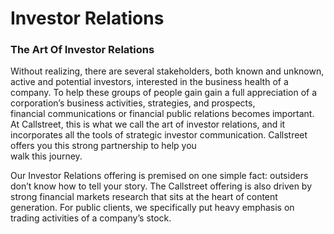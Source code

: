 Investor Relations
===

### The Art Of Investor Relations

Without realizing, there are several stakeholders, both known and unknown, active and potential investors, interested in the business health of a company. To help these groups of people gain gain a full appreciation of a corporation’s business activities, strategies, and prospects,  
financial communications or financial public relations becomes important. At Callstreet, this is what we call the art of investor relations, and it incorporates all the tools of strategic investor communication. Callstreet offers you this strong partnership to help you  
walk this journey.

Our Investor Relations offering is premised on one simple fact: outsiders don’t know how to tell your story. The Callstreet offering is also driven by strong financial markets research that sits at the heart of content generation. For public clients, we specifically put heavy emphasis on trading activities of a company’s stock.
